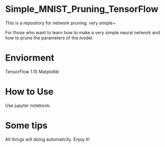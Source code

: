 # Simple_MNIST_Pruning_TensorFlow

This is a repository for network pruning. very simple~

For those who want to learn how to make a very simple neural network and how to prune the parameters of the model.

# Enviorment
TensorFlow 1.15
Matplotlib

# How to Use

Use jupyter notebook.

# Some tips
All things will doing automaticlly. Enjoy it!
